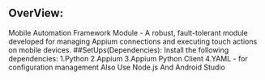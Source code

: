 ## OverView:
Mobile Automation Framework Module - A robust, fault-tolerant module developed for managing Appium connections and executing touch actions on mobile devices.
##SetUps(Dependencies):
Install the following dependencies:
1.Python 
2.Appium
3.Appium Python Client
4.YAML - for configuration management
Also Use Node.js And Android Studio
